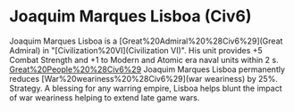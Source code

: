 # Joaquim Marques Lisboa (Civ6)

Joaquim Marques Lisboa is a [Great%20Admiral%20%28Civ6%29](Great Admiral) in "[Civilization%20VI](Civilization VI)". His unit provides +5 Combat Strength and +1 to Modern and Atomic era naval units within 2 s.
[Great%20People%20%28Civ6%29](Retiring) Joaquim Marques Lisboa permanently reduces [War%20weariness%20%28Civ6%29](war weariness) by 25%.
Strategy.
A blessing for any warring empire, Lisboa helps blunt the impact of war weariness helping to extend late game wars. 